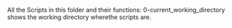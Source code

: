 All the Scripts in this folder and their functions:
0-current_working_directory shows the working directory wherethe scripts are. 
